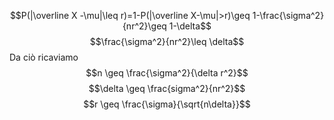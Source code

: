 $$P(|\overline X -\mu|\leq r)=1-P(|\overline X-\mu|>r)\geq 1-\frac{\sigma^2}{nr^2}\geq 1-\delta$$
$$\frac{\sigma^2}{nr^2}\leq \delta$$
Da ciò ricaviamo
$$n \geq \frac{\sigma^2}{\delta r^2}$$
$$\delta \geq \frac{sigma^2}{nr^2}$$
$$r \geq \frac{\sigma}{\sqrt{n\delta}}$$

